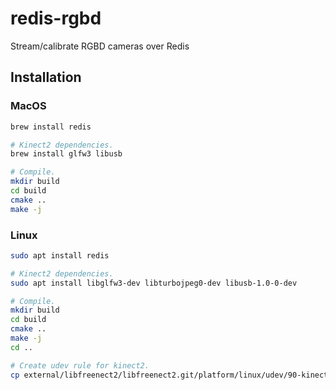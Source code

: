# redis-rgbd
Stream/calibrate RGBD cameras over Redis

## Installation

### MacOS

```sh
brew install redis

# Kinect2 dependencies.
brew install glfw3 libusb

# Compile.
mkdir build
cd build
cmake ..
make -j
```

### Linux

```sh
sudo apt install redis

# Kinect2 dependencies.
sudo apt install libglfw3-dev libturbojpeg0-dev libusb-1.0-0-dev

# Compile.
mkdir build
cd build
cmake ..
make -j
cd ..

# Create udev rule for kinect2.
cp external/libfreenect2/libfreenect2.git/platform/linux/udev/90-kinect2.rules /etc/udev/rules.d/
```
